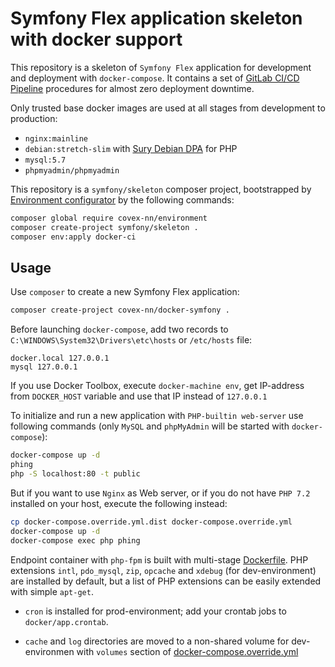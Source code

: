 Symfony Flex application skeleton with docker support
===

This repository is a skeleton of `Symfony Flex` application for development and
deployment with `docker-compose`. It contains a set of [GitLab CI/CD Pipeline][1]
procedures for almost zero deployment downtime.

Only trusted base docker images are used at all stages from development to production:

* `nginx:mainline`
* `debian:stretch-slim` with [Sury Debian DPA][2] for PHP
* `mysql:5.7`
* `phpmyadmin/phpmyadmin`

This repository is a `symfony/skeleton` composer project, bootstrapped by
[Environment configurator][3] by the following commands:

```bash
composer global require covex-nn/environment
composer create-project symfony/skeleton .
composer env:apply docker-ci
```

Usage
---

Use `composer` to create a new Symfony Flex application:

```bash
composer create-project covex-nn/docker-symfony .
```

Before launching `docker-compose`, add two records to `C:\WINDOWS\System32\Drivers\etc\hosts`
or `/etc/hosts` file:

    docker.local 127.0.0.1
    mysql 127.0.0.1
    
If you use Docker Toolbox, execute `docker-machine env`, get IP-address from `DOCKER_HOST`
variable and use that IP instead of `127.0.0.1`

To initialize and run a new application with `PHP-builtin web-server` use following
commands (only `MySQL` and `phpMyAdmin` will be started with `docker-compose`):

```bash
docker-compose up -d
phing
php -S localhost:80 -t public
```

But if you want to use `Nginx` as Web server, or if you do not have `PHP 7.2`
installed on your host, execute the following instead:

```bash
cp docker-compose.override.yml.dist docker-compose.override.yml
docker-compose up -d
docker-compose exec php phing
```

Endpoint container with `php-fpm` is built with multi-stage [Dockerfile](Dockerfile).
PHP extensions `intl`, `pdo_mysql`, `zip`, `opcache` and `xdebug` (for dev-environment)
are installed by default, but a list of PHP extensions can be easily extended
with simple `apt-get`.

* `cron` is installed for prod-environment; add your crontab jobs to `docker/app.crontab`.

* `cache` and `log` directories are moved to a non-shared volume for dev-environmen
with `volumes` section of [docker-compose.override.yml](docker-compose.override.yml.dist)

[1]: https://about.gitlab.com/features/gitlab-ci-cd/
[2]: https://packages.sury.org/php/
[3]: https://github.com/covex-nn/env-configurator
